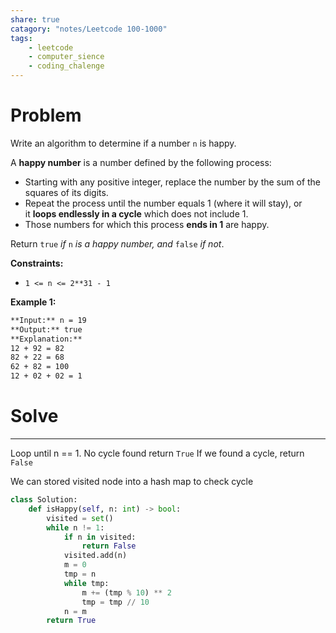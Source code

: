 ```yaml
---
share: true
catagory: "notes/Leetcode 100-1000"
tags:
    - leetcode
    - computer_sience
    - coding_chalenge
---
```


# Problem

Write an algorithm to determine if a number `n` is happy.

A **happy number** is a number defined by the following process:

- Starting with any positive integer, replace the number by the sum of the squares of its digits.
- Repeat the process until the number equals 1 (where it will stay), or it **loops endlessly in a cycle** which does not include 1.
- Those numbers for which this process **ends in 1** are happy.

Return `true` _if_ `n` _is a happy number, and_ `false` _if not_.

**Constraints:**

- `1 <= n <= 2**31 - 1`

**Example 1:**

```markdown
**Input:** n = 19
**Output:** true
**Explanation:**
12 + 92 = 82
82 + 22 = 68
62 + 82 = 100
12 + 02 + 02 = 1
```

# Solve
---
Loop until n == 1. No cycle found return `True`
If we found a cycle, return `False`

We can stored visited node into a hash map to check cycle

```python
class Solution:
    def isHappy(self, n: int) -> bool:
        visited = set()
        while n != 1:
            if n in visited:
                return False
            visited.add(n)
            m = 0
            tmp = n
            while tmp:
                m += (tmp % 10) ** 2
                tmp = tmp // 10
            n = m
        return True
```
